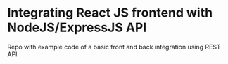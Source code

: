 # Integrating React JS frontend with NodeJS/ExpressJS API

Repo with example code of a basic front and back integration using REST API
